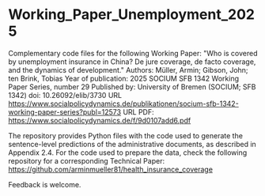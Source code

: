 # Working_Paper_Unemployment_2025
Complementary code files for the following Working Paper: 
"Who is covered by unemployment insurance in China? De jure coverage, de facto coverage, and the dynamics of development."
Authors: Müller, Armin; Gibson, John; ten Brink, Tobias
Year of publication: 2025
SOCIUM SFB 1342 Working Paper Series, number 29
Published by: University of Bremen (SOCIUM; SFB 1342)
doi: 10.26092/elib/3730
URL https://www.socialpolicydynamics.de/publikationen/socium-sfb-1342-working-paper-series?publ=12573
URL PDF: https://www.socialpolicydynamics.de/f/9d0107add6.pdf

The repository provides Python files with the code used to generate the sentence-level predictions of the administrative documents, as described in Appendix 2.4.
For the code used to prepare the data, check the following repository for a corresponding Technical Paper: 
https://github.com/arminmueller81/health_insurance_coverage

Feedback is welcome.
